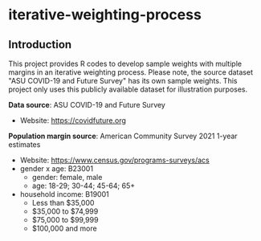 # iterative-weighting-process
## Introduction
This project provides R codes to develop sample weights with multiple margins in an iterative weighting process. Please note, the source dataset "ASU COVID-19 and Future Survey" has its own sample weights. This project only uses this publicly available dataset for illustration purposes.<br>

**Data source**: ASU COVID-19 and Future Survey <br>
  * Website: https://covidfuture.org

**Population margin source**: American Community Survey 2021 1-year estimates <br>
  * Website: https://www.census.gov/programs-surveys/acs
  * gender x age: B23001
     - gender: female, male
     - age: 18-29; 30-44; 45-64; 65+
  * household income: B19001
    - Less than $35,000
    - $35,000 to $74,999
    - $75,000 to $99,999
    - $100,000 and more


